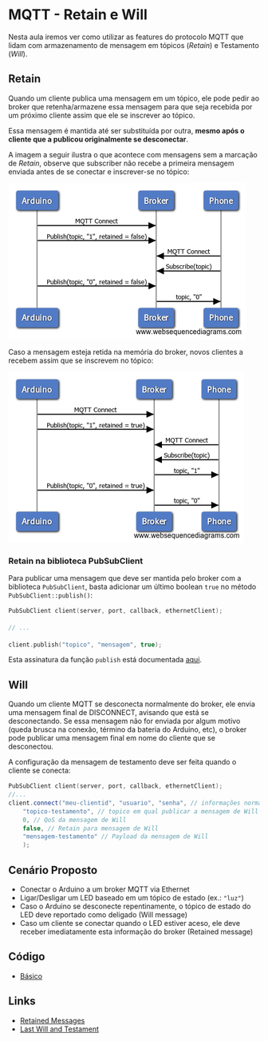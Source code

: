 # MQTT - Retain e Will

Nesta aula iremos ver como utilizar as features do protocolo MQTT que lidam com armazenamento de mensagem em tópicos (*Retain*) e Testamento (*Will*).

## Retain
Quando um cliente publica uma mensagem em um tópico, ele pode pedir ao broker que retenha/armazene essa mensagem para que seja recebida por um próximo cliente assim que ele se inscrever ao tópico.

Essa mensagem é mantida até ser substituída por outra, **mesmo após o cliente que a publicou originalmente se desconectar**.

A imagem a seguir ilustra o que acontece com mensagens sem a marcação de *Retain*, observe que subscriber não recebe a primeira mensagem enviada antes de se conectar e inscrever-se no tópico:

![not-retained](./09/not-retained.png)

Caso a mensagem esteja retida na memória do broker, novos clientes a recebem assim que se inscrevem no tópico:

![retained](./09/retained.png)

### Retain na biblioteca PubSubClient

Para publicar uma mensagem que deve ser mantida pelo broker com a biblioteca `PubSubClient`, basta adicionar um último boolean `true` no método `PubSubClient::publish()`:

```c++
PubSubClient client(server, port, callback, ethernetClient);

// ...

client.publish("topico", "mensagem", true);
```

Esta assinatura da função `publish` está documentada [aqui](https://pubsubclient.knolleary.net/api.html#publish2).

## Will

Quando um cliente MQTT se desconecta normalmente do broker, ele envia uma mensagem final de DISCONNECT, avisando que está se desconectando. Se essa mensagem não for enviada por algum motivo (queda brusca na conexão, término da bateria do Arduino, etc), o broker pode publicar uma mensagem final em nome do cliente que se desconectou.

A configuração da mensagem de testamento deve ser feita quando o cliente se conecta:

```c++
PubSubClient client(server, port, callback, ethernetClient);
//...
client.connect("meu-clientid", "usuario", "senha", // informações normais de login
	"topico-testamento", // topico em qual publicar a mensagem de Will
	0, // QoS da mensagem de Will
	false, // Retain para mensagem de Will
	"mensagem-testamento" // Payload da mensagem de Will
	);
```

## Cenário Proposto

- Conectar o Arduino a um broker MQTT via Ethernet
- Ligar/Desligar um LED baseado em um tópico de estado (ex.: `"luz"`)
- Caso o Arduino se desconecte repentinamente, o tópico de estado do LED deve reportado como deligado (Will message)
- Caso um cliente se conectar quando o LED estiver aceso, ele deve receber imediatamente esta informação do broker (Retained message)

## Código
- [Básico](https://github.com/senai-sp/iot-exercicios/blob/master/09-mqtt-retain-will/mqtt-retain-will.ino)

## Links

- [Retained Messages](https://www.hivemq.com/blog/mqtt-essentials-part-8-retained-messages)
- [Last Will and Testament](https://www.hivemq.com/blog/mqtt-essentials-part-9-last-will-and-testament)
